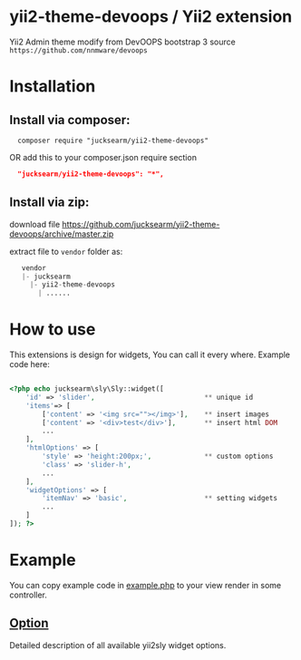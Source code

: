 yii2-theme-devoops / Yii2 extension
=

Yii2 Admin theme modify from DevOOPS bootstrap 3 source `https://github.com/nnmware/devoops`

# Installation

## Install via composer:
```
  composer require "jucksearm/yii2-theme-devoops"
```
OR add this to your composer.json require section

```json
  "jucksearm/yii2-theme-devoops": "*",
```
## Install via zip:

download file https://github.com/jucksearm/yii2-theme-devoops/archive/master.zip

extract file to `vendor` folder as:
```php
   vendor
   |- jucksearm
     |- yii2-theme-devoops
       | ......
```

# How to use

This extensions is design for widgets, You can call it every where.
Example code here:

```php

<?php echo jucksearm\sly\Sly::widget([
    'id' => 'slider',                           ** unique id
    'items'=> [
        ['content' => '<img src=""></img>'],    ** insert images
        ['content' => '<div>test</div>'],       ** insert html DOM
        ...
    ],
    'htmlOptions' => [
        'style' => 'height:200px;',             ** custom options
        'class' => 'slider-h',
        ...
    ],
    'widgetOptions' => [
        'itemNav' => 'basic',                   ** setting widgets
        ...
    ]
]); ?>

```
# Example

You can copy example code in [example.php](example.php) to your view render in some controller.


## [Option](Option.md)

Detailed description of all available yii2sly widget options.
